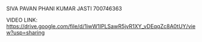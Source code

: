 SIVA PAVAN PHANI KUMAR JASTI
700746363

VIDEO LINK: https://drive.google.com/file/d/1iwW1IPLSawR5jvR1XY_vDEqqZc8A0tUY/view?usp=sharing 
